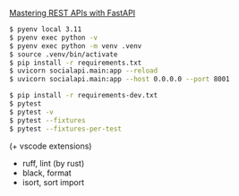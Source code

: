 [Mastering REST APIs with FastAPI](https://www.udemy.com/course/rest-api-fastapi-python/)

```bash
$ pyenv local 3.11
$ pyenv exec python -v
$ pyenv exec python -m venv .venv
$ source .venv/bin/activate
$ pip install -r requirements.txt
$ uvicorn socialapi.main:app --reload
$ uvicorn socialapi.main:app --host 0.0.0.0 --port 8001
```

```bash
$ pip install -r requirements-dev.txt
$ pytest
$ pytest -v
$ pytest --fixtures
$ pytest --fixtures-per-test
```

(+ vscode extensions)

- ruff, lint (by rust)
- black, format
- isort, sort import

